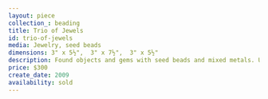 ```yaml
---
layout: piece
collection_: beading
title: Trio of Jewels
id: trio-of-jewels
media: Jewelry, seed beads
dimensions: 3" x 5½",  3" x 7½",  3" x 5½"
description: Found objects and gems with seed beads and mixed metals. Unframed.
price: $300
create_date: 2009
availability: sold
---
```

